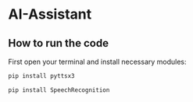 # AI-Assistant

## How to run the code

First open your terminal and install necessary modules:

```bash
pip install pyttsx3

pip install SpeechRecognition
```
